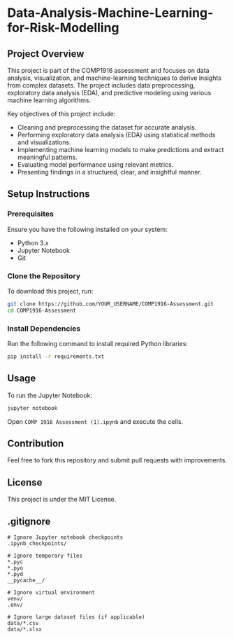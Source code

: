 # Data-Analysis-Machine-Learning-for-Risk-Modelling
## Project Overview
This project is part of the COMP1916 assessment and focuses on data analysis, visualization, and machine-learning techniques to derive insights from complex datasets. The project includes data preprocessing, exploratory data analysis (EDA), and predictive modeling using various machine learning algorithms.

Key objectives of this project include:
- Cleaning and preprocessing the dataset for accurate analysis.
- Performing exploratory data analysis (EDA) using statistical methods and visualizations.
- Implementing machine learning models to make predictions and extract meaningful patterns.
- Evaluating model performance using relevant metrics.
- Presenting findings in a structured, clear, and insightful manner.

## Setup Instructions
### Prerequisites
Ensure you have the following installed on your system:
- Python 3.x
- Jupyter Notebook
- Git

### Clone the Repository
To download this project, run:
```sh
git clone https://github.com/YOUR_USERNAME/COMP1916-Assessment.git
cd COMP1916-Assessment
```

### Install Dependencies
Run the following command to install required Python libraries:
```sh
pip install -r requirements.txt
```

## Usage
To run the Jupyter Notebook:
```sh
jupyter notebook
```
Open `COMP 1916 Assessment (1).ipynb` and execute the cells.

## Contribution
Feel free to fork this repository and submit pull requests with improvements.

## License
This project is under the MIT License.

## .gitignore
```
# Ignore Jupyter notebook checkpoints
.ipynb_checkpoints/

# Ignore temporary files
*.pyc
*.pyo
*.pyd
__pycache__/

# Ignore virtual environment
venv/
.env/

# Ignore large dataset files (if applicable)
data/*.csv
data/*.xlsx
```
